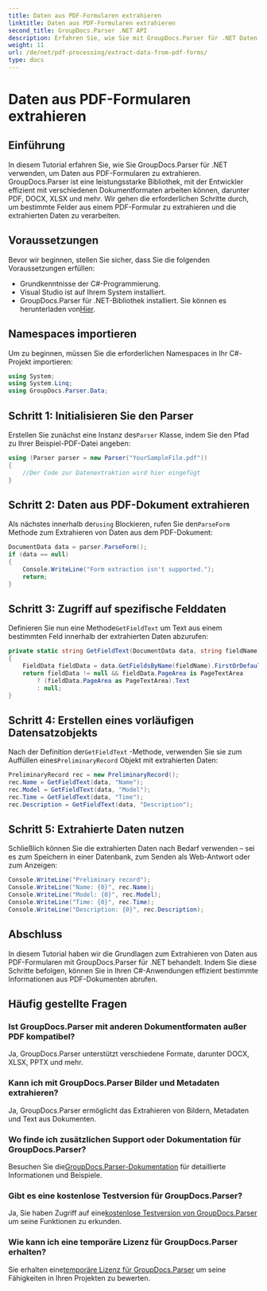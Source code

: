 ```yaml
---
title: Daten aus PDF-Formularen extrahieren
linktitle: Daten aus PDF-Formularen extrahieren
second_title: GroupDocs.Parser .NET API
description: Erfahren Sie, wie Sie mit GroupDocs.Parser für .NET Daten aus PDF-Formularen extrahieren. Schritt-für-Schritt-Anleitung mit Codebeispielen und FAQs.
weight: 11
url: /de/net/pdf-processing/extract-data-from-pdf-forms/
type: docs
---
```

# Daten aus PDF-Formularen extrahieren

## Einführung
In diesem Tutorial erfahren Sie, wie Sie GroupDocs.Parser für .NET verwenden, um Daten aus PDF-Formularen zu extrahieren. GroupDocs.Parser ist eine leistungsstarke Bibliothek, mit der Entwickler effizient mit verschiedenen Dokumentformaten arbeiten können, darunter PDF, DOCX, XLSX und mehr. Wir gehen die erforderlichen Schritte durch, um bestimmte Felder aus einem PDF-Formular zu extrahieren und die extrahierten Daten zu verarbeiten.
## Voraussetzungen
Bevor wir beginnen, stellen Sie sicher, dass Sie die folgenden Voraussetzungen erfüllen:
- Grundkenntnisse der C#-Programmierung.
- Visual Studio ist auf Ihrem System installiert.
- GroupDocs.Parser für .NET-Bibliothek installiert. Sie können es herunterladen von[Hier](https://releases.groupdocs.com/parser/net/).

## Namespaces importieren
Um zu beginnen, müssen Sie die erforderlichen Namespaces in Ihr C#-Projekt importieren:
```csharp
using System;
using System.Linq;
using GroupDocs.Parser.Data;
```
## Schritt 1: Initialisieren Sie den Parser
 Erstellen Sie zunächst eine Instanz des`Parser` Klasse, indem Sie den Pfad zu Ihrer Beispiel-PDF-Datei angeben:
```csharp
using (Parser parser = new Parser("YourSampleFile.pdf"))
{
    //Der Code zur Datenextraktion wird hier eingefügt
}
```
## Schritt 2: Daten aus PDF-Dokument extrahieren
 Als nächstes innerhalb der`using` Blockieren, rufen Sie den`ParseForm` Methode zum Extrahieren von Daten aus dem PDF-Dokument:
```csharp
DocumentData data = parser.ParseForm();
if (data == null)
{
    Console.WriteLine("Form extraction isn't supported.");
    return;
}
```
## Schritt 3: Zugriff auf spezifische Felddaten
 Definieren Sie nun eine Methode`GetFieldText` um Text aus einem bestimmten Feld innerhalb der extrahierten Daten abzurufen:
```csharp
private static string GetFieldText(DocumentData data, string fieldName)
{
    FieldData fieldData = data.GetFieldsByName(fieldName).FirstOrDefault();
    return fieldData != null && fieldData.PageArea is PageTextArea
        ? (fieldData.PageArea as PageTextArea).Text
        : null;
}
```
## Schritt 4: Erstellen eines vorläufigen Datensatzobjekts
 Nach der Definition der`GetFieldText` -Methode, verwenden Sie sie zum Auffüllen eines`PreliminaryRecord` Objekt mit extrahierten Daten:
```csharp
PreliminaryRecord rec = new PreliminaryRecord();
rec.Name = GetFieldText(data, "Name");
rec.Model = GetFieldText(data, "Model");
rec.Time = GetFieldText(data, "Time");
rec.Description = GetFieldText(data, "Description");
```
## Schritt 5: Extrahierte Daten nutzen
Schließlich können Sie die extrahierten Daten nach Bedarf verwenden – sei es zum Speichern in einer Datenbank, zum Senden als Web-Antwort oder zum Anzeigen:
```csharp
Console.WriteLine("Preliminary record");
Console.WriteLine("Name: {0}", rec.Name);
Console.WriteLine("Model: {0}", rec.Model);
Console.WriteLine("Time: {0}", rec.Time);
Console.WriteLine("Description: {0}", rec.Description);
```

## Abschluss
In diesem Tutorial haben wir die Grundlagen zum Extrahieren von Daten aus PDF-Formularen mit GroupDocs.Parser für .NET behandelt. Indem Sie diese Schritte befolgen, können Sie in Ihren C#-Anwendungen effizient bestimmte Informationen aus PDF-Dokumenten abrufen.

## Häufig gestellte Fragen
### Ist GroupDocs.Parser mit anderen Dokumentformaten außer PDF kompatibel?
Ja, GroupDocs.Parser unterstützt verschiedene Formate, darunter DOCX, XLSX, PPTX und mehr.
### Kann ich mit GroupDocs.Parser Bilder und Metadaten extrahieren?
Ja, GroupDocs.Parser ermöglicht das Extrahieren von Bildern, Metadaten und Text aus Dokumenten.
### Wo finde ich zusätzlichen Support oder Dokumentation für GroupDocs.Parser?
 Besuchen Sie die[GroupDocs.Parser-Dokumentation](https://tutorials.groupdocs.com/parser/net/) für detaillierte Informationen und Beispiele.
### Gibt es eine kostenlose Testversion für GroupDocs.Parser?
 Ja, Sie haben Zugriff auf eine[kostenlose Testversion von GroupDocs.Parser](https://releases.groupdocs.com/) um seine Funktionen zu erkunden.
### Wie kann ich eine temporäre Lizenz für GroupDocs.Parser erhalten?
 Sie erhalten eine[temporäre Lizenz für GroupDocs.Parser](https://purchase.groupdocs.com/temporary-license/) um seine Fähigkeiten in Ihren Projekten zu bewerten.